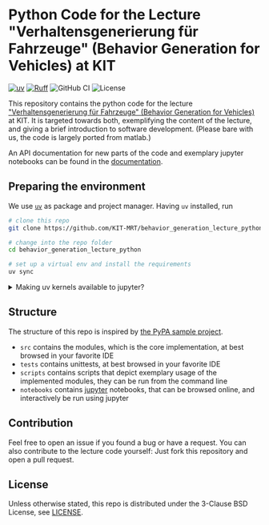 # Python Code for the Lecture "Verhaltensgenerierung für Fahrzeuge" (Behavior Generation for Vehicles) at KIT

[![uv](https://img.shields.io/endpoint?url=https://raw.githubusercontent.com/astral-sh/uv/main/assets/badge/v0.json)](https://github.com/astral-sh/uv)
[![Ruff](https://img.shields.io/endpoint?url=https://raw.githubusercontent.com/astral-sh/ruff/main/assets/badge/v2.json)](https://github.com/astral-sh/ruff)
![GitHub CI](https://github.com/KIT-MRT/behavior_generation_lecture_python/actions/workflows/ci.yml/badge.svg) 
![License](https://img.shields.io/github/license/kit-mrt/behavior_generation_lecture_python)

This repository contains the python code for the lecture ["Verhaltensgenerierung für Fahrzeuge" (Behavior Generation for Vehicles)](https://www.mrt.kit.edu/lehre_WS_Verhaltensgenerierung_Fahrzeuge.php) at KIT.
It is targeted towards both, exemplifying the content of the lecture, and giving a brief introduction to software development. (Please bare with us, the code is largely ported from matlab.)

An API documentation for new parts of the code and exemplary jupyter notebooks can be found in the [documentation](https://kit-mrt.github.io/behavior_generation_lecture_python/).

## Preparing the environment

We use [`uv`](https://docs.astral.sh/uv/) as package and project manager. Having `uv` installed, run

```sh
# clone this repo
git clone https://github.com/KIT-MRT/behavior_generation_lecture_python.git

# change into the repo folder
cd behavior_generation_lecture_python

# set up a virtual env and install the requirements
uv sync
```

<details>
<summary>Making uv kernels available to jupyter?</summary>
<br>
<ul>
<li>create a kernel <code>uv run ipython kernel install --user --name=behavior_generation_lecture</code></li>
<li>run jupyter <code>uv run --with jupyter jupyter lab</code> and chose kernel <code>behavior_generation_lecture</code> in the browser
</ul>
</details>

## Structure

The structure of this repo is inspired by [the PyPA sample project](https://github.com/pypa/sampleproject).

- `src` contains the modules, which is the core implementation, at best browsed in your favorite IDE
- `tests` contains unittests, at best browsed in your favorite IDE
- `scripts` contains scripts that depict exemplary usage of the implemented modules, they can be run from the command line
- `notebooks` contains [jupyter](https://jupyter.org) notebooks, that can be browsed online, and interactively be run using jupyter

## Contribution

Feel free to open an issue if you found a bug or have a request. 
You can also contribute to the lecture code yourself: Just fork this repository and open a pull request.

## License

Unless otherwise stated, this repo is distributed under the 3-Clause BSD License, see [LICENSE](LICENSE).
